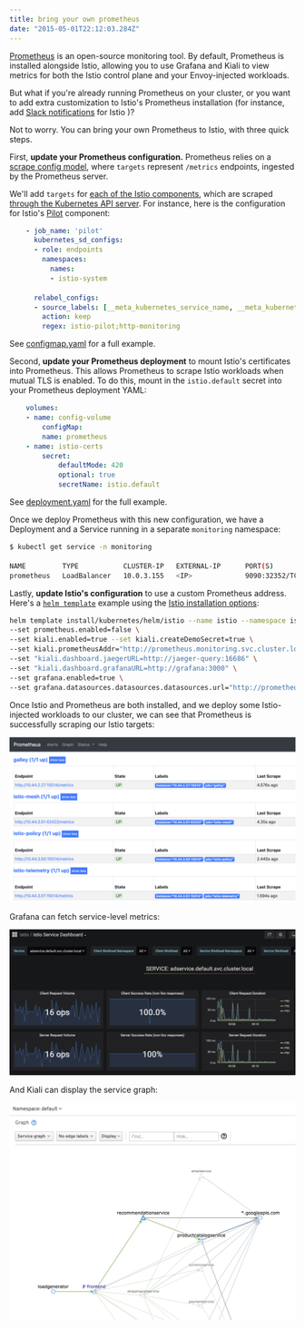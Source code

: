 ```yaml
---
title: bring your own prometheus
date: "2015-05-01T22:12:03.284Z"
---
```


[Prometheus](https://prometheus.io/docs/introduction/overview/) is an open-source monitoring tool. By default, Prometheus is installed alongside Istio, allowing you to use Grafana and Kiali to view metrics for both the Istio control plane and your Envoy-injected workloads.

But what if you're already running Prometheus on your cluster, or you want to add extra customization to Istio's Prometheus installation (for instance, add [Slack notifications](https://prometheus.io/docs/alerting/notification_examples/#customizing-slack-notifications) for Istio )?

Not to worry. You can bring your own Prometheus to Istio, with three quick steps.

First, **update your Prometheus configuration.** Prometheus relies on a [scrape config model](https://prometheus.io/docs/prometheus/latest/configuration/configuration/#scrape_config), where `targets` represent `/metrics` endpoints, ingested by the Prometheus server.

We'll add `targets` for [each of the Istio components](https://istio.io/docs/tasks/telemetry/metrics/querying-metrics/), which are scraped [through the Kubernetes API server](https://prometheus.io/docs/prometheus/latest/configuration/configuration/#kubernetes_sd_config). For instance, here is the configuration for Istio's [Pilot](https://istio.io/docs/concepts/traffic-management/#pilot) component:

```YAML
    - job_name: 'pilot'
      kubernetes_sd_configs:
      - role: endpoints
        namespaces:
          names:
          - istio-system

      relabel_configs:
      - source_labels: [__meta_kubernetes_service_name, __meta_kubernetes_endpoint_port_name]
        action: keep
        regex: istio-pilot;http-monitoring
```

See [configmap.yaml](https://github.com/askmeegs/istiobyexample/blob/888a7b5c573c9ba6bf2c0e046e44bf4f8d8d2506/content/blog/prometheus/configmap.yaml) for a full example.

Second, **update your Prometheus deployment** to mount Istio's certificates into Prometheus. This allows Prometheus to scrape Istio workloads when mutual TLS is enabled. To do this, mount in the `istio.default` secret into your Prometheus deployment YAML:

```YAML
    volumes:
    - name: config-volume
        configMap:
        name: prometheus
    - name: istio-certs
        secret:
            defaultMode: 420
            optional: true
            secretName: istio.default
```

See [deployment.yaml](https://github.com/askmeegs/istiobyexample/blob/888a7b5c573c9ba6bf2c0e046e44bf4f8d8d2506/content/blog/prometheus/deployment.yaml) for the full example.

Once we deploy Prometheus with this new configuration, we have a Deployment and a Service running in a separate `monitoring` namespace:

```bash
$ kubectl get service -n monitoring

NAME         TYPE           CLUSTER-IP   EXTERNAL-IP      PORT(S)          AGE
prometheus   LoadBalancer   10.0.3.155   <IP>             9090:32352/TCP   21m
```

Lastly, **update Istio's configuration** to use a custom Prometheus address. Here's a [`helm template`](https://istio.io/docs/setup/kubernetes/install/helm/) example using the [Istio installation options](https://istio.io/docs/reference/config/installation-options/#grafana-options):

```bash
helm template install/kubernetes/helm/istio --name istio --namespace istio-system \
--set prometheus.enabled=false \
--set kiali.enabled=true --set kiali.createDemoSecret=true \
--set kiali.prometheusAddr="http://prometheus.monitoring.svc.cluster.local:9090" \
--set "kiali.dashboard.jaegerURL=http://jaeger-query:16686" \
--set "kiali.dashboard.grafanaURL=http://grafana:3000" \
--set grafana.enabled=true \
--set grafana.datasources.datasources.datasources.url="http://prometheus.monitoring.svc.cluster.local:9090"  > istio.yaml
```

Once Istio and Prometheus are both installed, and we deploy some Istio-injected workloads to our cluster, we can see that Prometheus is successfully scraping our Istio targets:

![](prometheus.png)

Grafana can fetch service-level metrics:

![](grafana.png)

And Kiali can display the service graph:

![](kiali.png)




